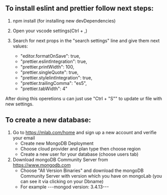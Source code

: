 ## To install eslint and prettier follow next steps:

1. npm install (for installing new devDependencies)
2. Open your vscode settings(Ctrl + ,)
3. Search for next props in the "search settings" line and give them next values:


    + "editor.formatOnSave": true,
    + "prettier.eslintIntegration": true,
    + "prettier.printWidth": 100,
    + "prettier.singleQuote": true,
    + "prettier.stylelintIntegration": true,
    + "prettier.trailingComma": "es5",
    + "prettier.tabWidth": 4"

After doing this operetions u can just use "Ctrl + "S"" to update ur file with new settings.

## To create a new database:
 1. Go to https://mlab.com/home and sign up a new account and verifie your email
    + Create new MongoDB Deployment
    + Choose cloud provider and plan type then choose region
    + Create a new user for your database (choose users tab)
 2. Download mongoDB Community Server from https://www.mongodb.com
    + Choose  "All Version Binaries" and download the mongoDB Community Server with version which you have on mongoLab (you can see it via clicking on your Dbname)
    + For example ---mongod version: 3.4.13---
